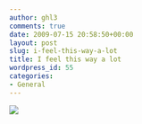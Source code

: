 ```yaml
---
author: ghl3
comments: true
date: 2009-07-15 20:58:50+00:00
layout: post
slug: i-feel-this-way-a-lot
title: I feel this way a lot
wordpress_id: 55
categories:
- General
---
```


![](http://imgs.xkcd.com/comics/sheeple.png)
